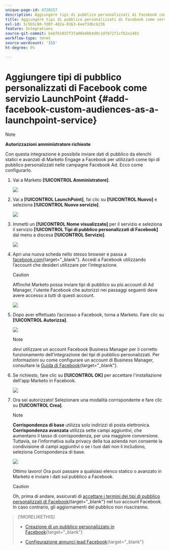 ```yaml
---
unique-page-id: 4720257
description: Aggiungere tipi di pubblico personalizzati di Facebook come servizio LaunchPoint - Documentazione di Marketo - Documentazione del prodotto
title: Aggiungere tipi di pubblico personalizzati di Facebook come servizio LaunchPoint
exl-id: 5c5b5c80-fd0f-482a-8163-6eef3dbcb236
feature: Integrations
source-git-commit: bebf61037f37a06b40b4d9c1df872f1cf62a1403
workflow-type: tm+mt
source-wordcount: '315'
ht-degree: 0%

---
```


# Aggiungere tipi di pubblico personalizzati di Facebook come servizio LaunchPoint {#add-facebook-custom-audiences-as-a-launchpoint-service}

>[!NOTE]
>
>**Autorizzazioni amministratore richieste**

Con questa integrazione è possibile inviare dati di pubblico da elenchi statici e avanzati di Marketo Engage a Facebook per utilizzarli come tipi di pubblico personalizzati nelle campagne Facebook Ad. Ecco come configurarlo.

1. Vai a Marketo **[!UICONTROL Amministratore]**.

   ![](assets/image2016-11-29-10-3a50-3a29.png)

1. Vai a **[!UICONTROL LaunchPoint]**, fai clic su **[!UICONTROL Nuovo]** e seleziona **[!UICONTROL Nuovo servizio]**.

   ![](assets/image2016-11-29-10-3a51-3a11.png)

1. Immetti un **[!UICONTROL Nome visualizzato]** per il servizio e seleziona il servizio **[!UICONTROL Tipi di pubblico personalizzati di Facebook]** dal menu a discesa **[!UICONTROL Servizio]**.

   ![](assets/image2016-11-29-12-3a51-3a8.png)

1. Apri una nuova scheda nello stesso browser e passa a [facebook.com](https://www.facebook.com/){target="_blank"}. Accedi a Facebook utilizzando l’account che desideri utilizzare per l’integrazione.

   >[!CAUTION]
   >
   >Affinché Marketo possa inviare tipi di pubblico su più account di Ad Manager, l&#39;utente Facebook che autorizzi nei passaggi seguenti deve avere accesso a *tutti* di questi account.

   ![](assets/image2016-11-29-10-3a52-3a29.png)

1. Dopo aver effettuato l’accesso a Facebook, torna a Marketo. Fare clic su **[!UICONTROL Autorizza]**.

   ![](assets/fb-custom-authorize-hand.png)

   >[!NOTE]
   >
   >_devi_ utilizzare un account Facebook Business Manager per il corretto funzionamento dell&#39;integrazione dei tipi di pubblico personalizzati. Per informazioni su come configurare un account di Business Manager, consultare la [Guida di Facebook](https://www.facebook.com/business/help/1710077379203657){target="_blank"}.

1. Se richiesto, fare clic su **[!UICONTROL OK]** per accettare l&#39;installazione dell&#39;app Marketo in Facebook.

   ![](assets/image2016-11-29-10-3a56-3a3.png)

1. Ora sei autorizzato! Selezionare una modalità corrispondente e fare clic su **[!UICONTROL Crea]**.

   >[!NOTE]
   >
   >**Corrispondenza di base** utilizza solo indirizzi di posta elettronica. **Corrispondenza avanzata** utilizza sette campi aggiuntivi, che aumentano il tasso di corrispondenza, per una maggiore conversione. Tuttavia, se l’informativa sulla privacy della tua azienda non consente la condivisione di campi aggiuntivi o se i tuoi dati non li includono, seleziona Corrispondenza di base.

   ![](assets/fb-custom-adv-matching-hands.png)

   Ottimo lavoro! Ora puoi passare a qualsiasi elenco statico o avanzato in Marketo e inviare i dati sul pubblico a Facebook.

   >[!CAUTION]
   >
   >Oh, prima di andare, assicurati di [accettare i termini dei tipi di pubblico personalizzati di Facebook](https://www.facebook.com/ads/manage/customaudiences/tos.php){target="_blank"} nel tuo account Facebook. In caso contrario, gli aggiornamenti del pubblico non riusciranno.

>[!MORELIKETHIS]
>
>* [Creazione di un pubblico personalizzato in Facebook](/help/marketo/product-docs/demand-generation/facebook/create-a-custom-audience-in-facebook.md){target="_blank"}
>
>* [Configurazione annunci lead Facebook](/help/marketo/product-docs/demand-generation/facebook/set-up-facebook-lead-ads.md){target="_blank"}
